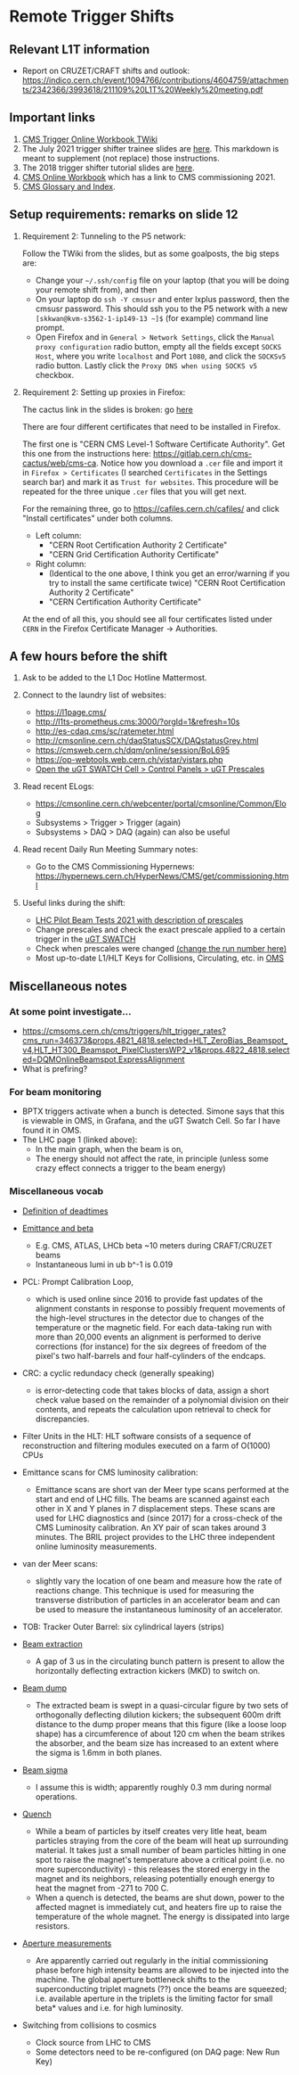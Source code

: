 # Remote Trigger Shifts

## Relevant L1T information
   * Report on CRUZET/CRAFT shifts and outlook: https://indico.cern.ch/event/1094766/contributions/4604759/attachments/2342366/3993618/211109%20L1T%20Weekly%20meeting.pdf

## Important links
   1. [CMS Trigger Online Workbook TWiki](https://twiki.cern.ch/twiki/bin/viewauth/CMS/OnlineWBTrigger)
   2. The July 2021 trigger shifter trainee slides are [here](https://indico.cern.ch/event/1053978/contributions/4429250/attachments/2274693/3863930/TriggerShifterTutorial-2021-07-01.pdf). This markdown is meant to supplement (not replace) those instructions.
   3. The 2018 trigger shifter tutorial slides are [here](https://indico.cern.ch/event/697373/).
   4. [CMS Online Workbook](https://twiki.cern.ch/twiki/bin/view/CMS/OnlineWB) which has a link to CMS commissioning 2021.
   5. [CMS Glossary and Index](https://twiki.cern.ch/twiki/bin/view/CMSPublic/WorkBookGlossary).

## Setup requirements: remarks on slide 12

   1. Requirement 2: Tunneling to the P5 network:

         Follow the TWiki from the slides, but as some goalposts, the big steps are:
         * Change your `~/.ssh/config` file on your laptop (that you will be doing your remote shift from), and then
         * On your laptop do `ssh -Y cmsusr` and enter lxplus password, then the cmsusr password. This should ssh you to the P5 network with a new `[skkwan@kvm-s3562-1-ip149-13 ~]$` (for example) command line prompt.
         * Open Firefox and in `General > Network Settings`, click the `Manual proxy configuration` radio button, empty all the fields
           except `SOCKS Host`, where you write `localhost` and Port `1080`, and click the `SOCKSv5` radio button. Lastly click the `Proxy DNS when using SOCKS v5` checkbox.

   2. Requirement 2: Setting up proxies in Firefox:

         The cactus link in the slides is broken: go [here](https://gitlab.cern.ch:8443/cms-cactus/web/L1Page/-/blob/master/docs/user-guide.md)

         There are four different certificates that need to be installed in Firefox. 

         The first one is "CERN CMS Level-1 Software Certificate Authority". Get this one from the instructions here: https://gitlab.cern.ch/cms-cactus/web/cms-ca. Notice how you download a `.cer` file and import it in `Firefox > Certificates` (I searched `Certificates` in the Settings search bar) and mark it as `Trust for websites`. This procedure will be repeated for the three unique `.cer` files that you will get next.

         For the remaining three, go to https://cafiles.cern.ch/cafiles/ and click "Install certificates" under both columns.
         * Left column:
           - "CERN Root Certification Authority 2 Certificate"
           - "CERN Grid Certification Authority Certificate"
         * Right column: 
           - (Identical to the one above, I think you get an error/warning if you try to install the same certificate twice) "CERN Root Certification Authority 2 Certificate"
           - "CERN Certification Authority Certificate"
   
         At the end of all this, you should see all four certificates listed under `CERN` in the Firefox Certificate Manager -> Authorities.

## A few hours before the shift

   1. Ask to be added to the L1 Doc Hotline Mattermost.
   2. Connect to the laundry list of websites:
      * https://l1page.cms/
      * http://l1ts-prometheus.cms:3000/?orgId=1&refresh=10s
      * http://es-cdaq.cms/sc/ratemeter.html
      * http://cmsonline.cern.ch/daqStatusSCX/DAQstatusGrey.html
      * https://cmsweb.cern.ch/dqm/online/session/BoL695
      * https://op-webtools.web.cern.ch/vistar/vistars.php
      * [Open the uGT SWATCH Cell > Control Panels > uGT Prescales](http://l1ts-ugt.cms:3333/urn:xdaq-application:lid=13/#!/Control%20Panels/uGT%20Prescales)
   3. Read recent ELogs:
      * https://cmsonline.cern.ch/webcenter/portal/cmsonline/Common/Elog
      * Subsystems > Trigger > Trigger (again)
      * Subsystems > DAQ > DAQ (again) can also be useful
   4. Read recent Daily Run Meeting Summary notes:
      * Go to the CMS Commissioning Hypernews: https://hypernews.cern.ch/HyperNews/CMS/get/commissioning.html

   5. Useful links during the shift:
      * [LHC Pilot Beam Tests 2021 with description of prescales](https://twiki.cern.ch/twiki/bin/viewauth/CMS/LHCpilotBeamTests_2021)
      * Change prescales and check the exact prescale applied to a certain trigger in the [uGT SWATCH](http://l1ts-ugt.cms:3333/urn:xdaq-application:lid=13/#!/Control%20Panels/uGT%20Prescales)
      * Check when prescales were changed [(change the run number here)](https://cmsoms.cern.ch/cms/triggers/prescale?cms_run=346373&cms_run_sequence=GLOBAL-RUN)
      * Most up-to-date L1/HLT Keys for Collisions, Circulating, etc. in [OMS](https://cmsoms.cern.ch/cms/triggers/trigger_mo?trigger_version=1)



## Miscellaneous notes



### At some point investigate...
   * https://cmsoms.cern.ch/cms/triggers/hlt_trigger_rates?cms_run=346373&props.4821_4818.selected=HLT_ZeroBias_Beamspot_v4,HLT_HT300_Beamspot_PixelClustersWP2_v1&props.4822_4818.selected=DQMOnlineBeamspot,ExpressAlignment
   * What is prefiring?

### For beam monitoring
   * BPTX triggers activate when a bunch is detected. Simone says that this is viewable in OMS, in Grafana, and the uGT Swatch Cell. So far I have found it in OMS. 
   * The LHC page 1 (linked above):
     - In the main graph, when the beam is on, 
     - The energy should not affect the rate, in principle (unless some crazy effect connects a trigger to the beam energy)

### Miscellaneous vocab
   - [Definition of deadtimes](https://twiki.cern.ch/twiki/bin/viewauth/CMS/TcdsNotes#Definitions_of_deadtimes)
   - [Emittance and beta](https://www.lhc-closer.es/taking_a_closer_look_at_lhc/0.beta___emittance)
      - E.g. CMS, ATLAS, LHCb beta ~10 meters during CRAFT/CRUZET beams
      - Instantaneous lumi in ub b^-1 is 0.019 
   - PCL: Prompt Calibration Loop, 
      - which is used online since 2016 to provide fast updates of the alignment constants in response to possibly frequent movements of the high-level structures in the detector due to changes of the temperature or the magnetic field. For each data-taking run with more than 20,000 events an alignment is performed to derive corrections (for instance) for the six degrees of freedom of the pixel's two half-barrels and four half-cylinders of the endcaps.
   - CRC: a cyclic redundacy check (generally speaking) 
      - is error-detecting code that takes blocks of data, assign a short check value based on the remainder of a polynomial division on their contents, and repeats the calculation upon retrieval to check for discrepancies.
   - Filter Units in the HLT: HLT software consists of a sequence of reconstruction and filtering modules executed on a farm of O(1000) CPUs
   - Emittance scans for CMS luminosity calibration:
      - Emittance scans are short van der Meer type scans performed at the start and end of LHC fills. The beams are scanned against each other in X and Y planes in 7 displacement steps. These scans are used for LHC diagnostics and (since 2017) for a cross-check of the CMS Luminosity calibration. An XY pair of scan takes around 3 minutes. The BRIL project provides to the LHC three independent online luminosity measurements.
   - van der Meer scans: 
      - slightly vary the location of one beam and measure how the rate of reactions change. This technique is used for measuring the transverse distribution of particles in an accelerator beam and can be used to measure the instantaneous luminosity of an accelerator.
   - TOB: Tracker Outer Barrel: six cylindrical layers (strips)

   - [Beam extraction](https://lhc-machine-outreach.web.cern.ch/components/beam-dump.htm)
      - A gap of 3 us in the circulating bunch pattern is present to allow the horizontally deflecting extraction kickers (MKD) to switch on.
   - [Beam dump](https://lhc-machine-outreach.web.cern.ch/components/beam-dump.htm)
      - The extracted beam is swept in a quasi-circular figure by two sets of orthogonally deflecting dilution kickers; the subsequent 600m drift distance to the dump proper means that this figure (like a loose loop shape) has a circumference of about 120 cm when the beam strikes the absorber, and the beam size has increased to an extent where the sigma is 1.6mm in both planes. 
   - [Beam sigma](https://lhc-machine-outreach.web.cern.ch/components/beam-dump.htm)
      - I assume this is width; apparently roughly 0.3 mm during normal operations.

   - [Quench](https://www.symmetrymagazine.org/article/december-2007/protecting-the-lhc-from-itself)
      - While a beam of particles by itself creates very litle heat, beam particles straying from the core of the beam will heat up surrounding material. It takes just a small number of beam particles hitting in one spot to raise the magnet's temperature above a critical point (i.e. no more superconductivity) - this releases the stored energy in the magnet and its neighbors, releasing potentially enough energy to heat the magnet from -271 to 700 C.
      - When a quench is detected, the beams are shut down, power to the affected magnet is immediately cut, and heaters fire up to raise the temperature of the whole magnet. The energy is dissipated into large resistors.

   - [Aperture measurements](https://accelconf.web.cern.ch/ipac2016/papers/tupmw014.pdf)
      - Are apparently carried out regularly in the initial commissioning phase before high intensity beams are allowed to be injected into the machine. The global aperture bottleneck shifts to the superconducting triplet magnets (??) once the beams are squeezed; i.e. available aperture in the triplets is the limiting factor for small beta* values and i.e. for high luminosity.

   - Switching from collisions to cosmics
      - Clock source from LHC to CMS
      - Some detectors need to be re-configured (on DAQ page: New Run Key)